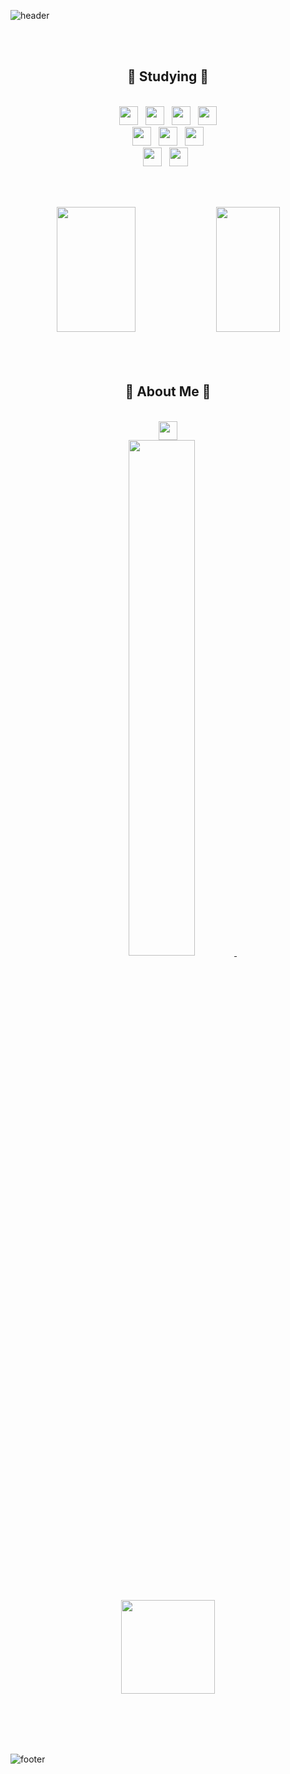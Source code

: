 ![header](https://capsule-render.vercel.app/api?type=waving&height=200&color=gradient&text=Hello!%20I'm%20Bona)

</br></br>

<div align="center"><h2>📝 Studying 📝</h2></div>

</br>

<div align="center" width=49%>
<img height="30" src="https://img.shields.io/badge/HTML5-E34F26?style=plastic-square&logo=HTML5&logoColor=white"/> &nbsp;
<img height="30" src="https://img.shields.io/badge/CSS3-1572B6?style=plastic-square&logo=CSS3&logoColor=white"/> &nbsp;
<img height="30" src="https://img.shields.io/badge/JS-EFD81D?style=plastic-square&logo=Javascript&logoColor=black"/> &nbsp;
<img height="30" src="https://img.shields.io/badge/jQuery-0769AD?style=plastic-square&logo=jQuery&logoColor=white"/> </br>
<img height="30" src="https://img.shields.io/badge/JAVA-3874AB?style=plastic-square&logo=Java&logoColor=white"/> &nbsp;
<img height="30" src="https://img.shields.io/badge/Spring-6DB33F?style=plastic-square&logo=Spring&logoColor=white"/> &nbsp;
<img height="30" src="https://img.shields.io/badge/Spring Boot-6DB33F?style=plastic-square&logo=Spring Boot&logoColor=white"/> </br>
<img height="30" src="https://img.shields.io/badge/MySQL-4479A1?style=plastic-square&logo=MySQL&logoColor=white"/> &nbsp;
<img height="30" src="https://img.shields.io/badge/OracleDB-F80000?style=plastic-square&logo=Oracle&logoColor=white"/> &nbsp; 
<!--<img src="https://img.shields.io/badge/Python-3874AB?style=plastic-square&logo=Python&logoColor=white"/>-->
</div>

</br></br>

<div align="center">
<img src="https://github-readme-stats.vercel.app/api?username=Bona023&show_icons=true&theme=tokyonight&hide=stars,prs,issues,contribs" width=50% height=200/>
<img src="https://github-readme-stats.vercel.app/api/top-langs/?username=Bona023&layout=compact&theme=tokyonight" width=45%  height=200/>
</div>
</br></br></br>

<div align="center"><h2>🌟 About Me 🌟</h2></div>

</br>

<div align="center">
<a href="https://velog.io/@bona023">
  <img src="https://velog-readme-stats.vercel.app/api/badge?name=bona023" height=30>
</a> </br>
<a href="https://velog.io/@bona023">
  <img src="https://velog-readme-stats.vercel.app/api?name=bona023" width=46%>
</a> &nbsp;&nbsp;&nbsp;&nbsp;
</div>

</br></br>

<div align="center">
<img src="https://ghchart.rshah.org/Bona023" height=150/>
</div>

</br></br></br></br>

![footer](https://capsule-render.vercel.app/api?type=waving&height=100&color=gradient&section=footer)
